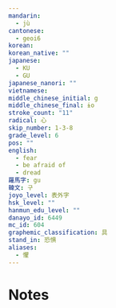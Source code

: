 ```yaml
---
mandarin:
  - jù
cantonese:
  - geoi6
korean:
korean_native: ""
japanese:
  - KU
  - GU
japanese_nanori: ""
vietnamese:
middle_chinese_initial: g
middle_chinese_final: ɨo
stroke_count: "11"
radical: 心
skip_number: 1-3-8
grade_level: 6
pos: ""
english:
  - fear
  - be afraid of
  - dread
羅馬字: gu
韓文: 구
joyo_level: 表外字
hsk_level: ""
hanmun_edu_level: ""
danayo_id: 6449
mc_id: 604
graphemic_classification: 具
stand_in: 恐惧
aliases:
  - 懼
---
```


# Notes
